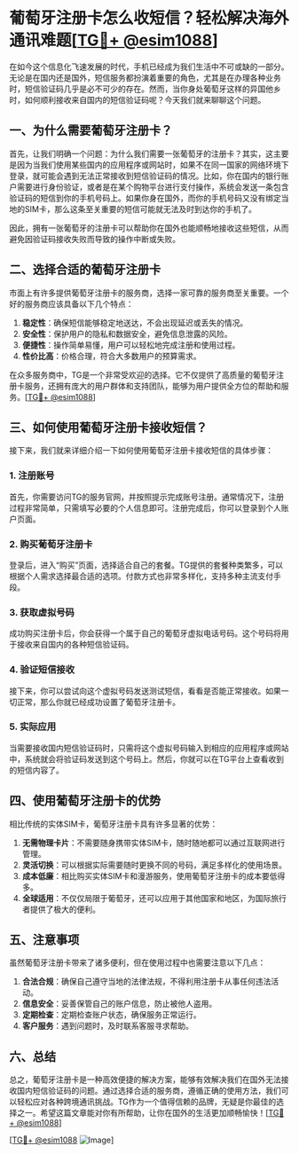 # 葡萄牙注册卡怎么收短信？轻松解决海外通讯难题[[TG💪+ @esim1088](https://t.me/s/esim1088)]

在如今这个信息化飞速发展的时代，手机已经成为我们生活中不可或缺的一部分。无论是在国内还是国外，短信服务都扮演着重要的角色，尤其是在办理各种业务时，短信验证码几乎是必不可少的存在。然而，当你身处葡萄牙这样的异国他乡时，如何顺利接收来自国内的短信验证码呢？今天我们就来聊聊这个问题。

## 一、为什么需要葡萄牙注册卡？

首先，让我们明确一个问题：为什么我们需要一张葡萄牙的注册卡？其实，这主要是因为当我们使用某些国内的应用程序或网站时，如果不在同一国家的网络环境下登录，就可能会遇到无法正常接收到短信验证码的情况。比如，你在国内的银行账户需要进行身份验证，或者是在某个购物平台进行支付操作，系统会发送一条包含验证码的短信到你的手机号码上。如果你身在国外，而你的手机号码又没有绑定当地的SIM卡，那么这条至关重要的短信可能就无法及时到达你的手机了。

因此，拥有一张葡萄牙的注册卡可以帮助你在国外也能顺畅地接收这些短信，从而避免因验证码接收失败而导致的操作中断或失败。

## 二、选择合适的葡萄牙注册卡

市面上有许多提供葡萄牙注册卡的服务商，选择一家可靠的服务商至关重要。一个好的服务商应该具备以下几个特点：

1. **稳定性**：确保短信能够稳定地送达，不会出现延迟或丢失的情况。
2. **安全性**：保护用户的隐私和数据安全，避免信息泄露的风险。
3. **便捷性**：操作简单易懂，用户可以轻松地完成注册和使用过程。
4. **性价比高**：价格合理，符合大多数用户的预算需求。

在众多服务商中，TG是一个非常受欢迎的选择。它不仅提供了高质量的葡萄牙注册卡服务，还拥有庞大的用户群体和支持团队，能够为用户提供全方位的帮助和服务。[[TG💪+ @esim1088](https://t.me/s/esim1088)]

## 三、如何使用葡萄牙注册卡接收短信？

接下来，我们就来详细介绍一下如何使用葡萄牙注册卡接收短信的具体步骤：

### 1. 注册账号

首先，你需要访问TG的服务官网，并按照提示完成账号注册。通常情况下，注册过程非常简单，只需填写必要的个人信息即可。注册完成后，你可以登录到个人账户页面。

### 2. 购买葡萄牙注册卡

登录后，进入“购买”页面，选择适合自己的套餐。TG提供的套餐种类繁多，可以根据个人需求选择最合适的选项。付款方式也非常多样化，支持多种主流支付手段。

### 3. 获取虚拟号码

成功购买注册卡后，你会获得一个属于自己的葡萄牙虚拟电话号码。这个号码将用于接收来自国内的各种短信验证码。

### 4. 验证短信接收

接下来，你可以尝试向这个虚拟号码发送测试短信，看看是否能正常接收。如果一切正常，那么你就已经成功设置了葡萄牙注册卡。

### 5. 实际应用

当需要接收国内短信验证码时，只需将这个虚拟号码输入到相应的应用程序或网站中，系统就会将验证码发送到这个号码上。然后，你就可以在TG平台上查看收到的短信内容了。

## 四、使用葡萄牙注册卡的优势

相比传统的实体SIM卡，葡萄牙注册卡具有许多显著的优势：

1. **无需物理卡片**：不需要随身携带实体SIM卡，随时随地都可以通过互联网进行管理。
2. **灵活切换**：可以根据实际需要随时更换不同的号码，满足多样化的使用场景。
3. **成本低廉**：相比购买实体SIM卡和漫游服务，使用葡萄牙注册卡的成本要低得多。
4. **全球适用**：不仅仅局限于葡萄牙，还可以应用于其他国家和地区，为国际旅行者提供了极大的便利。

## 五、注意事项

虽然葡萄牙注册卡带来了诸多便利，但在使用过程中也需要注意以下几点：

1. **合法合规**：确保自己遵守当地的法律法规，不得利用注册卡从事任何违法活动。
2. **信息安全**：妥善保管自己的账户信息，防止被他人盗用。
3. **定期检查**：定期检查账户状态，确保服务正常运行。
4. **客户服务**：遇到问题时，及时联系客服寻求帮助。

## 六、总结

总之，葡萄牙注册卡是一种高效便捷的解决方案，能够有效解决我们在国外无法接收国内短信验证码的问题。通过选择合适的服务商，遵循正确的使用方法，我们可以轻松应对各种跨境通讯挑战。TG作为一个值得信赖的品牌，无疑是你最佳的选择之一。希望这篇文章能对你有所帮助，让你在国外的生活更加顺畅愉快！[[TG💪+ @esim1088](https://t.me/s/esim1088)]

[[TG💪+ @esim1088](https://t.me/s/esim1088) ![Image](https://i.postimg.cc/4NQfJmqS/Snipaste-2025-05-13-00-14-12.png)]